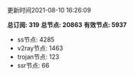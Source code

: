 更新时间2021-08-10 16:26:09

**总订阅: 319**
**总节点: 20863**
**有效节点: 5937**
- ss节点: 4285
- v2ray节点: 1463
- trojan节点: 123
- ssr节点: 66
